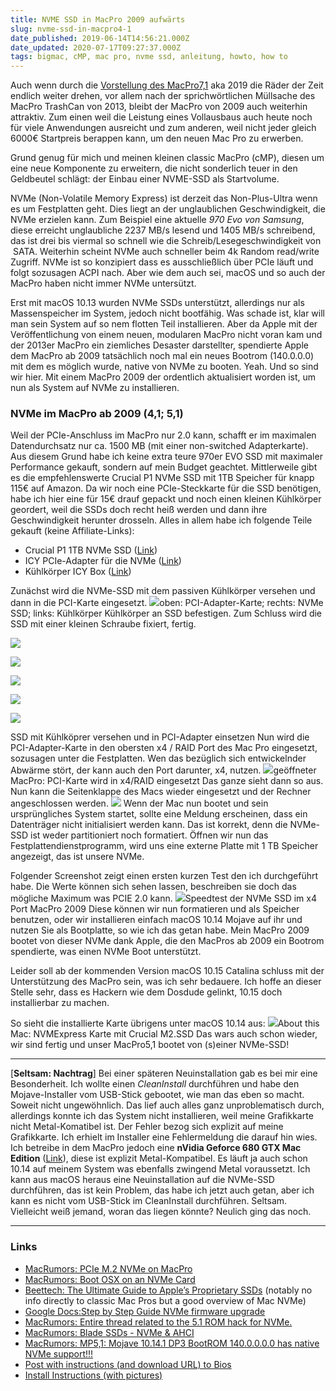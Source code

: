 ```yaml
---
title: NVME SSD in MacPro 2009 aufwärts
slug: nvme-ssd-in-macpro4-1
date_published: 2019-06-14T14:56:21.000Z
date_updated: 2020-07-17T09:27:37.000Z
tags: bigmac, cMP, mac pro, nvme ssd, anleitung, howto, how to
---
```


Auch wenn durch die [Vorstellung des MacPro7,1](__GHOST_URL__/macpro7-1-die-neue-kasereibe/) aka 2019 die Räder der Zeit endlich weiter drehen, vor allem nach der sprichwörtlichen Müllsache des MacPro TrashCan von 2013, bleibt der MacPro von 2009 auch weiterhin attraktiv. Zum einen weil die Leistung eines Vollausbaus auch heute noch für viele Anwendungen ausreicht und zum anderen, weil nicht jeder gleich 6000€ Startpreis berappen kann, um den neuen Mac Pro zu erwerben.

Grund genug für mich und meinen kleinen classic MacPro (cMP), diesen um eine neue Komponente zu erweitern, die nicht sonderlich teuer in den Geldbeutel schlägt: der Einbau einer NVME-SSD als Startvolume.

NVMe (Non-Volatile Memory Express) ist derzeit das Non-Plus-Ultra wenn es um Festplatten geht. Dies liegt an der unglaublichen Geschwindigkeit, die NVMe erzielen kann. Zum Beispiel eine aktuelle *970 Evo von Samsung*, diese erreicht unglaubliche 2237 MB/s lesend und 1405 MB/s schreibend, das ist drei bis viermal so schnell wie die Schreib/Lesegeschwindigkeit von  SATA. Weiterhin scheint NVMe auch schneller beim 4k Random read/write Zugriff. NVMe ist so konzipiert dass es ausschließlich über PCIe läuft und folgt sozusagen ACPI nach. Aber wie dem auch sei, macOS und so auch der MacPro haben nicht immer NVMe untersützt. 

Erst mit macOS 10.13 wurden NVMe SSDs unterstützt, allerdings nur als Massenspeicher im System, jedoch nicht bootfähig. Was schade ist, klar will man sein System auf so nem flotten Teil installieren. Aber da Apple mit der Veröffentlichung von einem neuen, modularen MacPro nicht voran kam und der 2013er MacPro ein ziemliches Desaster darstellter, spendierte Apple dem MacPro ab 2009 tatsächlich noch mal ein neues Bootrom (140.0.0.0) mit dem es möglich wurde, native von NVMe zu booten. Yeah. Und so sind wir hier. Mit einem MacPro 2009 der ordentlich aktualisiert worden ist, um nun als System auf NVMe zu installieren. 

### NVMe im MacPro ab 2009 (4,1; 5,1)

Weil der PCIe-Anschluss im MacPro nur 2.0 kann, schafft er im maximalen Datendurchsatz nur ca. 1500 MB (mit einer non-switched Adapterkarte). Aus diesem Grund habe ich keine extra teure 970er EVO SSD mit maximaler Performance gekauft, sondern auf mein Budget geachtet. Mittlerweile gibt es die empfehlenswerte Crucial P1 NVMe SSD mit 1TB Speicher für knapp 115€ auf Amazon. Da wir noch eine PCIe-Steckkarte für die SSD benötigen, habe ich hier eine für 15€ drauf gepackt und noch einen kleinen Kühlkörper geordert, weil die SSDs doch recht heiß werden und dann ihre Geschwindigkeit herunter drosseln. Alles in allem habe ich folgende Teile gekauft (keine Affiliate-Links):

- Crucial P1 1TB NVMe SSD ([Link](https://www.amazon.de/gp/product/B07J2Q4SWZ/ref=ppx_yo_dt_b_asin_title_o00_s00?ie=UTF8&amp;psc=1))
- ICY PCIe-Adapter für die NVMe ([Link](https://www.amazon.de/gp/product/B01N1YVYLE/ref=ppx_yo_dt_b_asin_title_o00_s00?ie=UTF8&amp;psc=1))
- Kühlkörper ICY Box ([Link](https://www.amazon.de/gp/product/B077MRDK16/ref=ppx_yo_dt_b_asin_title_o00_s00?ie=UTF8&amp;psc=1))

Zunächst wird die NVMe-SSD mit dem passiven Kühlkörper versehen und dann in die PCI-Karte eingesetzt.
![](__GHOST_URL__/content/images/2019/06/ausgepackt.JPG)oben: PCI-Adapter-Karte; rechts: NVMe SSD; links: Kühlkörper
Kühlkörper an SSD befestigen. Zum Schluss wird die SSD mit einer kleinen Schraube fixiert, fertig.

![](__GHOST_URL__/content/images/2019/06/cooler-ssd-1.JPG)

![](__GHOST_URL__/content/images/2019/06/k-hlor.JPG)

![](__GHOST_URL__/content/images/2019/06/k-hler-seitlich.JPG)

![](__GHOST_URL__/content/images/2019/06/nvme-cooler_-ounter_into_pcie.JPG)

![](__GHOST_URL__/content/images/2019/06/PCIE_Karte.JPG)

SSD mit Kühlköprer versehen und in PCI-Adapter einsetzen
Nun wird die PCI-Adapter-Karte in den obersten x4 / RAID Port des Mac Pro eingesetzt, sozusagen unter die Festplatten. Wen das bezüglich sich entwickelnder Abwärme stört, der kann auch den Port darunter, x4, nutzen.
![](__GHOST_URL__/content/images/2019/06/PCIE-x4-RAID.jpeg)geöffneter MacPro: PCI-Karte wird in x4/RAID eingesetzt
Das ganze sieht dann so aus. Nun kann die Seitenklappe des Macs wieder eingesetzt und der Rechner angeschlossen werden.
![](__GHOST_URL__/content/images/2019/06/pci-karte-eingebaut.JPG)
Wenn der Mac nun bootet und sein ursprüngliches System startet, sollte eine Meldung erscheinen, dass ein Datenträger nicht initialisiert werden kann. Das ist korrekt, denn die NVMe-SSD ist weder partitioniert noch formatiert. Öffnen wir nun das Festplattendienstprogramm, wird uns eine externe Platte mit 1 TB Speicher angezeigt, das ist unsere NVMe. 

Folgender Screenshot zeigt einen ersten kurzen Test den ich durchgeführt habe. Die Werte können sich sehen lassen, beschreiben sie doch das mögliche Maximum was PCIE 2.0 kann.
![](__GHOST_URL__/content/images/2019/06/NVME_Speedtest.png)Speedtest der NVMe SSD im x4 Port MacPro 2009
Diese können wir nun formatieren und als Speicher benutzen, oder wir installieren einfach macOS 10.14 Mojave auf ihr und nutzen Sie als Bootplatte, so wie ich das getan habe. Mein MacPro 2009 bootet von dieser NVMe dank Apple, die den MacPros ab 2009 ein Bootrom spendierte, was einen NVMe Boot unterstützt.

Leider soll ab der kommenden Version macOS 10.15 Catalina schluss mit der Unterstützung des MacPro sein, was ich sehr bedauere. Ich hoffe an dieser Stelle sehr, dass es Hackern wie dem Dosdude gelinkt, 10.15 doch installierbar zu machen.

So sieht die installierte Karte übrigens unter macOS 10.14 aus:
![](__GHOST_URL__/content/images/2019/06/Bildschirmfoto-2019-06-15-um-23.04.20.png)About this Mac: NVMExpress Karte mit Crucial M2.SSD
Das wars auch schon wieder, wir sind fertig und unser MacPro5,1 bootet von (s)einer NVMe-SSD!

---

[**Seltsam: Nachtrag**] Bei einer späteren Neuinstallation gab es bei mir eine Besonderheit. Ich wollte einen *CleanInstall* durchführen und habe den Mojave-Installer vom USB-Stick gebootet, wie man das eben so macht. Soweit nicht ungewöhnlich. Das lief auch alles ganz unproblematisch durch, allerdings konnte ich das System nicht installieren, weil meine Grafikkarte nicht Metal-Komatibel ist. Der Fehler bezog sich explizit auf meine Grafikkarte. Ich erhielt im Installer eine Fehlermeldung die darauf hin wies. Ich betreibe in dem MacPro jedoch eine **nVidia Geforce 680 GTX Mac Edition** ([Link](__GHOST_URL__/wie-man-eine-pc-grafikkarte-fur-den-mac-um-flasht-efi-rom/)), diese ist explizit Metal-Kompatibel. Es läuft ja auch schon 10.14 auf meinem System was ebenfalls zwingend Metal voraussetzt. Ich kann aus macOS heraus eine Neuinstallation auf die NVMe-SSD durchführen, das ist kein Problem, das habe ich jetzt auch getan, aber ich kann es nicht vom USB-Stick im CleanInstall durchführen. Seltsam. Vielleicht weiß jemand, woran das liegen könnte? Neulich ging das noch.

---

### Links

- [MacRumors: PCIe M.2 NVMe on MacPro](https://forums.macrumors.com/threads/pcie-m-2-nvme-on-macpro.2030791/)
- [MacRumors: Boot OSX on an NVMe Card](https://forums.macrumors.com/threads/boot-osx-on-a-nvme-card.1967790/)
- [Beettech: The Ultimate Guide to Apple’s Proprietary SSDs](https://beetstech.com/blog/apple-proprietary-ssd-ultimate-guide-to-specs-and-upgrades) (notably no info directly to classic Mac Pros but a good overview of Mac NVMe)
- [Google Docs:Step by Step Guide NVMe firmware upgrade](https://docs.google.com/document/d/1WNkM9LuGPq1sArO9EedWBHYq14NU7m-mDBLAWWJipyM/)
- [MacRumors: Entire thread related to the 5.1 ROM hack for NVMe.](https://forums.macrumors.com/threads/mp51-0084-b00-rom-dump-request.2119496/)
- [MacRumors: Blade SSDs - NVMe & AHCI](https://forums.macrumors.com/threads/blade-ssds-nvme-ahci.2146725/)
- [MacRumors: MP5,1: Mojave 10.14.1 DP3 BootROM 140.0.0.0.0 has native NVMe support!!!](https://forums.macrumors.com/threads/mp5-1-mojave-10-14-1-dp3-bootrom-140-0-0-0-0-has-native-nvme-support.2132317/)
- [Post with instructions (and download URL) to Bios](https://forums.macrumors.com/threads/mp5-1-mojave-10-14-1-dp3-bootrom-140-0-0-0-0-has-native-nvme-support.2132317/page-63#post-26635969)
- [Install Instructions (with pictures)](https://forums.macrumors.com/threads/mp5-1-mojave-10-14-1-dp3-bootrom-140-0-0-0-0-has-native-nvme-support.2132317/page-63#post-26636147)
